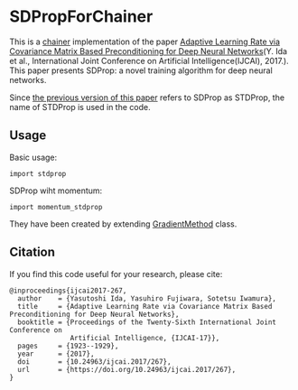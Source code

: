# SDPropForChainer
This is a [chainer](http://chainer.org/) implementation of the paper [Adaptive Learning Rate via Covariance Matrix Based Preconditioning for Deep Neural Networks](https://www.ijcai.org/proceedings/2017/0267.pdf)(Y. Ida et al., International Joint Conference on Artificial Intelligence(IJCAI), 2017.).
This paper presents SDProp: a novel training algorithm for deep neural networks.

Since [the previous version of this paper](https://arxiv.org/abs/1605.09593) refers to SDProp as STDProp, the name of STDProp is used in the code.

## Usage
Basic usage:
```
import stdprop
```

SDProp wiht momentum:
```
import momentum_stdprop
```

They have been created by extending [GradientMethod](http://docs.chainer.org/en/stable/_modules/chainer/optimizer.html#GradientMethod) class.

## Citation

If you find this code useful for your research, please cite:

```
@inproceedings{ijcai2017-267,
  author    = {Yasutoshi Ida, Yasuhiro Fujiwara, Sotetsu Iwamura},
  title     = {Adaptive Learning Rate via Covariance Matrix Based Preconditioning for Deep Neural Networks},
  booktitle = {Proceedings of the Twenty-Sixth International Joint Conference on
               Artificial Intelligence, {IJCAI-17}},
  pages     = {1923--1929},
  year      = {2017},
  doi       = {10.24963/ijcai.2017/267},
  url       = {https://doi.org/10.24963/ijcai.2017/267},
}
```
